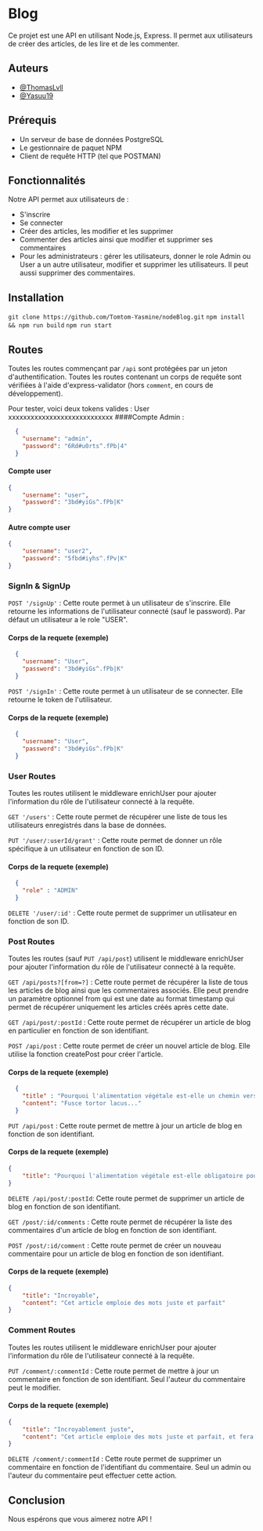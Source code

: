 
# Blog

Ce projet est une API en utilisant Node.js, Express. Il permet aux utilisateurs de créer des articles, de les lire et de les commenter.


## Auteurs

- [@ThomasLvll](https://github.com/ThomasLvll)
- [@Yasuu19](https://github.com/Yasuu19)


## Prérequis

- Un serveur de base de données PostgreSQL
- Le gestionnaire de paquet NPM
- Client de requête HTTP (tel que POSTMAN)

## Fonctionnalités

Notre API permet aux utilisateurs de : 
- S'inscrire
- Se connecter
- Créer des articles, les modifier et les supprimer
- Commenter des articles ainsi que modifier et supprimer ses commentaires
- Pour les administrateurs : gérer les utilisateurs, donner le role Admin ou User a un autre utilisateur, modifier et supprimer les utilisateurs. Il peut aussi supprimer des commentaires.

## Installation
`git clone https://github.com/Tomtom-Yasmine/nodeBlog.git`
`npm install && npm run build`
`npm run start`
    
## Routes

Toutes les routes commençant par `/api` sont protégées par un jeton d'authentification.
Toutes les routes contenant un corps de requête sont vérifiées à l'aide d'express-validator (hors `comment`, en cours de développement).

Pour tester, voici deux tokens valides : 
User xxxxxxxxxxxxxxxxxxxxxxxxxxxx
####Compte Admin : 
```JSON
  {
    "username": "admin",
    "password": "6Rd#u0rts^.fPb|4"
  }
```
#### Compte user
```JSON
{
    "username": "user",
    "password": "3bd#yiGs^.fPb|K"
}
```
#### Autre compte user
```JSON
{
    "username": "user2",
    "password": "5fbd#iyhs^.fPv|K"
}
```
### SignIn & SignUp

`POST '/signUp'` : Cette route permet à un utilisateur de s'inscrire. Elle retourne les informations de l'utilisateur connecté (sauf le password). Par défaut un utilisateur a le role "USER".
 #### Corps de la requete (exemple)
```JSON
  {
    "username": "User",
    "password": "3bd#yiGs^.fPb|K"
  }

```
`POST '/signIn'` :  Cette route permet à un utilisateur de se connecter. Elle retourne le token de l'utilisateur.
 #### Corps de la requete (exemple)
```JSON
  {
    "username": "User",
    "password": "3bd#yiGs^.fPb|K"
  }
```

### User Routes
Toutes les routes  utilisent le middleware enrichUser pour ajouter l'information du rôle de l'utilisateur connecté à la requête.

`GET '/users'` : Cette route permet de récupérer une liste de tous les utilisateurs enregistrés dans la base de données.  

`PUT '/user/:userId/grant'` :
Cette route permet de donner un rôle spécifique à un utilisateur en fonction de son ID. 
 #### Corps de la requete (exemple)
```JSON
  {
    "role" : "ADMIN"
  }
```
`DELETE '/user/:id'` :
Cette route permet de supprimer un utilisateur en fonction de son ID. 

### Post Routes
Toutes les routes (sauf `PUT /api/post`) utilisent le middleware enrichUser pour ajouter l'information du rôle de l'utilisateur connecté à la requête.

`GET /api/posts?[from=?]` : Cette route permet de récupérer la liste de tous les articles de blog ainsi que les commentaires associés. Elle peut prendre un paramètre optionnel from qui est une date au format timestamp qui permet de récupérer uniquement les articles créés après cette date. 

`GET /api/post/:postId` : Cette route permet de récupérer un article de blog en particulier en fonction de son identifiant. 

`POST /api/post` : Cette route permet de créer un nouvel article de blog. Elle utilise la fonction createPost pour créer l'article.
 #### Corps de la requete (exemple)
```JSON
  {
    "title" : "Pourquoi l'alimentation végétale est-elle un chemin vers un futur durable ?",
    "content": "Fusce tortor lacus..."
  }
```
`PUT /api/post` : Cette route permet de mettre à jour un article de blog en fonction de son identifiant. 
 #### Corps de la requete (exemple)
```JSON
{
    "title": "Pourquoi l'alimentation végétale est-elle obligatoire pour un futur durable"
}
```

`DELETE /api/post/:postId`: Cette route permet de supprimer un article de blog en fonction de son identifiant. 

`GET /post/:id/comments` : Cette route permet de récupérer la liste des commentaires d'un article de blog en fonction de son identifiant. 

`POST /post/:id/comment` : Cette route permet de créer un nouveau commentaire pour un article de blog en fonction de son identifiant.
 #### Corps de la requete (exemple)
```JSON
{
    "title": "Incroyable",
    "content": "Cet article emploie des mots juste et parfait"
}
```

### Comment Routes
Toutes les routes utilisent le middleware enrichUser pour ajouter l'information du rôle de l'utilisateur connecté à la requête.

`PUT /comment/:commentId` : Cette route permet de mettre à jour un commentaire en fonction de son identifiant. Seul l'auteur du commentaire peut le modifier.
 #### Corps de la requete (exemple)
```JSON
{
    "title": "Incroyablement juste",
    "content": "Cet article emploie des mots juste et parfait, et fera évoluer les mentalités de tous"
}
```

`DELETE /comment/:commentId` : Cette route permet de supprimer un commentaire en fonction de l'identifiant du commentaire. Seul un admin ou l'auteur du commentaire peut effectuer cette action.

## Conclusion

Nous espérons que vous aimerez notre API !
